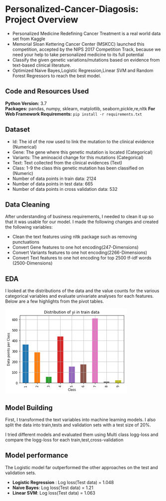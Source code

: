 # Personalized-Cancer-Diagosis: Project Overview 
* Personalized Medicine Redefining Cancer Treatment is a real world data set from Kaggle
* Memorial Sloan Kettering Cancer Center (MSKCC) launched this competition, accepted by the NIPS 2017 Competition Track, because we need your help to take personalized medicine   to its full potential
* Classify the given genetic variations/mutations based on evidence from text-based clinical literature.
* Optimized Naive Bayes,Logistic Regression,Linear SVM and Random Forest Regressors to reach the best model. 

## Code and Resources Used 
**Python Version:** 3.7  
**Packages:** pandas, numpy, sklearn, matplotlib, seaborn,pickle,re,nltk
**For Web Framework Requirements:**  ```pip install -r requirements.txt```   

## Dataset
* Id: The id of the row used to link the mutation to the clinical evidence (Numerical)
* Gene: The gene where this genetic mutation is located (Categorical)
* Variants: The aminoacid change for this mutations (Categorical)
* Text: Text collected from the clinical evidences (Text)
* Class: 1-9 the class this genetic mutation has been classified on (Numeric)
* Number of data points in train data: 2124
* Number of data points in test data: 665
* Number of data points in cross validation data: 532

## Data Cleaning
After understanding of business requirements, I needed to clean it up so that it was usable for our model. I made the following changes and created the following variables:

*	Clean the text features using nltk package such as removing punctuations
*	Convert Gene features to one hot encoding(247-Dimensions)
*	Convert Variants features to one hot encoding(2266-Dimensions)
*	Convert Text features to one hot encoding for top 2500 tf-idf words (2500-Dimensions)


## EDA
I looked at the distributions of the data and the value counts for the various categorical variables and evaluate univariate analyses for each features. Below are a few highlights from the pivot tables. 

![alt text](https://github.com/vaibhavt14/Personalized-Cancer-Diagosis/blob/main/download.png "Class features for target variable")

## Model Building 

First, I transformed the text variables into machine learning models. I also split the data into train,tests and validation sets with a test size of 20%.   

I tried different models and evaluated them using Multi class logg-loss and compare the logg-loss for each train,test,cross-validation  

## Model performance
The Logistic model far outperformed the other approaches on the test and validation sets. 
*	**Logistic Regression** : Log loss(Test data) = 1.048
*	**Naive Bayes**: Log loss(Test data) = 1.21
*	**Linear SVM**: Log loss(Test data) = 1.063



